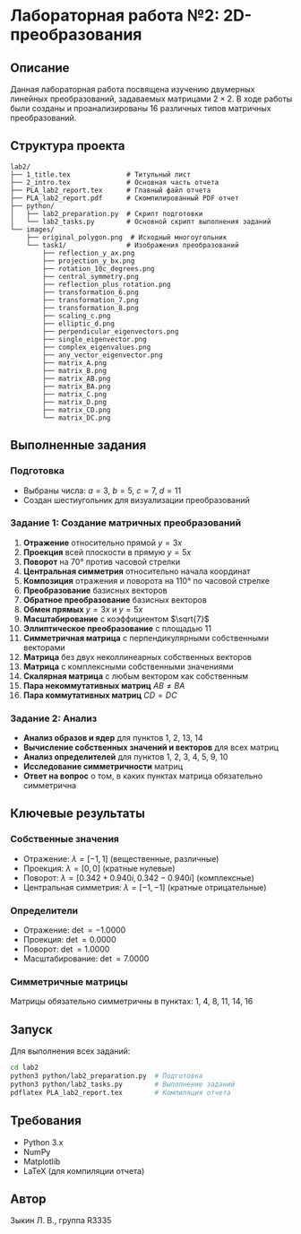 # Лабораторная работа №2: 2D-преобразования

## Описание

Данная лабораторная работа посвящена изучению двумерных линейных преобразований, задаваемых матрицами $2 \times 2$. В ходе работы были созданы и проанализированы 16 различных типов матричных преобразований.

## Структура проекта

```
lab2/
├── 1_title.tex              # Титульный лист
├── 2_intro.tex              # Основная часть отчета
├── PLA_lab2_report.tex      # Главный файл отчета
├── PLA_lab2_report.pdf      # Скомпилированный PDF отчет
├── python/
│   ├── lab2_preparation.py  # Скрипт подготовки
│   └── lab2_tasks.py        # Основной скрипт выполнения заданий
└── images/
    ├── original_polygon.png  # Исходный многоугольник
    └── task1/               # Изображения преобразований
        ├── reflection_y_ax.png
        ├── projection_y_bx.png
        ├── rotation_10c_degrees.png
        ├── central_symmetry.png
        ├── reflection_plus_rotation.png
        ├── transformation_6.png
        ├── transformation_7.png
        ├── transformation_8.png
        ├── scaling_c.png
        ├── elliptic_d.png
        ├── perpendicular_eigenvectors.png
        ├── single_eigenvector.png
        ├── complex_eigenvalues.png
        ├── any_vector_eigenvector.png
        ├── matrix_A.png
        ├── matrix_B.png
        ├── matrix_AB.png
        ├── matrix_BA.png
        ├── matrix_C.png
        ├── matrix_D.png
        ├── matrix_CD.png
        └── matrix_DC.png
```

## Выполненные задания

### Подготовка
- Выбраны числа: $a = 3$, $b = 5$, $c = 7$, $d = 11$
- Создан шестиугольник для визуализации преобразований

### Задание 1: Создание матричных преобразований

1. **Отражение** относительно прямой $y = 3x$
2. **Проекция** всей плоскости в прямую $y = 5x$
3. **Поворот** на $70°$ против часовой стрелки
4. **Центральная симметрия** относительно начала координат
5. **Композиция** отражения и поворота на $110°$ по часовой стрелке
6. **Преобразование** базисных векторов
7. **Обратное преобразование** базисных векторов
8. **Обмен прямых** $y = 3x$ и $y = 5x$
9. **Масштабирование** с коэффициентом $\sqrt{7}$
10. **Эллиптическое преобразование** с площадью $11$
11. **Симметричная матрица** с перпендикулярными собственными векторами
12. **Матрица** без двух неколлинеарных собственных векторов
13. **Матрица** с комплексными собственными значениями
14. **Скалярная матрица** с любым вектором как собственным
15. **Пара некоммутативных матриц** $AB \neq BA$
16. **Пара коммутативных матриц** $CD = DC$

### Задание 2: Анализ

- **Анализ образов и ядер** для пунктов 1, 2, 13, 14
- **Вычисление собственных значений и векторов** для всех матриц
- **Анализ определителей** для пунктов 1, 2, 3, 4, 5, 9, 10
- **Исследование симметричности** матриц
- **Ответ на вопрос** о том, в каких пунктах матрица обязательно симметрична

## Ключевые результаты

### Собственные значения
- Отражение: $\lambda = [-1, 1]$ (вещественные, различные)
- Проекция: $\lambda = [0, 0]$ (кратные нулевые)
- Поворот: $\lambda = [0.342 + 0.940i, 0.342 - 0.940i]$ (комплексные)
- Центральная симметрия: $\lambda = [-1, -1]$ (кратные отрицательные)

### Определители
- Отражение: $\det = -1.0000$
- Проекция: $\det = 0.0000$
- Поворот: $\det = 1.0000$
- Масштабирование: $\det = 7.0000$

### Симметричные матрицы
Матрицы обязательно симметричны в пунктах: 1, 4, 8, 11, 14, 16

## Запуск

Для выполнения всех заданий:

```bash
cd lab2
python3 python/lab2_preparation.py  # Подготовка
python3 python/lab2_tasks.py        # Выполнение заданий
pdflatex PLA_lab2_report.tex        # Компиляция отчета
```

## Требования

- Python 3.x
- NumPy
- Matplotlib
- LaTeX (для компиляции отчета)

## Автор

Зыкин Л. В., группа R3335 